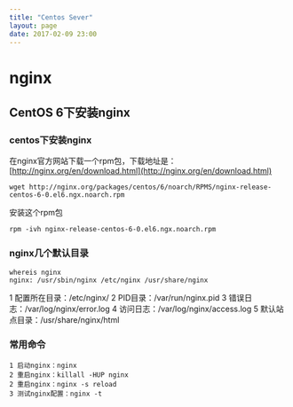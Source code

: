 ```yaml
---
title: "Centos Sever"
layout: page
date: 2017-02-09 23:00
---
```


# nginx

## CentOS 6下安装nginx

### centos下安装nginx

在nginx官方网站下载一个rpm包，下载地址是：[http://nginx.org/en/download.html](http://nginx.org/en/download.html)


```
wget http://nginx.org/packages/centos/6/noarch/RPMS/nginx-release-centos-6-0.el6.ngx.noarch.rpm
```

安装这个rpm包

```
rpm -ivh nginx-release-centos-6-0.el6.ngx.noarch.rpm
```

### nginx几个默认目录

```
whereis nginx
nginx: /usr/sbin/nginx /etc/nginx /usr/share/nginx
```

1 配置所在目录：/etc/nginx/
2 PID目录：/var/run/nginx.pid
3 错误日志：/var/log/nginx/error.log
4 访问日志：/var/log/nginx/access.log
5 默认站点目录：/usr/share/nginx/html

### 常用命令

```
1 启动nginx：nginx
2 重启nginx：killall -HUP nginx
2 重启nginx：nginx -s reload
3 测试nginx配置：nginx -t
```


